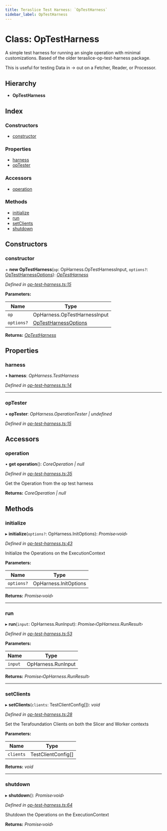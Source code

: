 ```yaml
---
title: Teraslice Test Harness: `OpTestHarness`
sidebar_label: OpTestHarness
---
```


# Class: OpTestHarness

A simple test harness for running an single operation
with minimal customizations. Based of the older
teraslice-op-test-harness package.

This is useful for testing Data in -> out on a Fetcher,
Reader, or Processor.

## Hierarchy

* **OpTestHarness**

## Index

### Constructors

* [constructor](optestharness.md#constructor)

### Properties

* [harness](optestharness.md#harness)
* [opTester](optestharness.md#optester)

### Accessors

* [operation](optestharness.md#operation)

### Methods

* [initialize](optestharness.md#initialize)
* [run](optestharness.md#run)
* [setClients](optestharness.md#setclients)
* [shutdown](optestharness.md#shutdown)

## Constructors

###  constructor

\+ **new OpTestHarness**(`op`: OpHarness.OpTestHarnessInput, `options?`: [OpTestHarnessOptions](../interfaces/optestharnessoptions.md)): *[OpTestHarness](optestharness.md)*

*Defined in [op-test-harness.ts:15](https://github.com/terascope/teraslice/blob/d2d877b60/packages/teraslice-test-harness/src/op-test-harness.ts#L15)*

**Parameters:**

Name | Type |
------ | ------ |
`op` | OpHarness.OpTestHarnessInput |
`options?` | [OpTestHarnessOptions](../interfaces/optestharnessoptions.md) |

**Returns:** *[OpTestHarness](optestharness.md)*

## Properties

###  harness

• **harness**: *OpHarness.TestHarness*

*Defined in [op-test-harness.ts:14](https://github.com/terascope/teraslice/blob/d2d877b60/packages/teraslice-test-harness/src/op-test-harness.ts#L14)*

___

###  opTester

• **opTester**: *OpHarness.OperationTester | undefined*

*Defined in [op-test-harness.ts:15](https://github.com/terascope/teraslice/blob/d2d877b60/packages/teraslice-test-harness/src/op-test-harness.ts#L15)*

## Accessors

###  operation

• **get operation**(): *CoreOperation | null*

*Defined in [op-test-harness.ts:35](https://github.com/terascope/teraslice/blob/d2d877b60/packages/teraslice-test-harness/src/op-test-harness.ts#L35)*

Get the Operation from the op test harness

**Returns:** *CoreOperation | null*

## Methods

###  initialize

▸ **initialize**(`options?`: OpHarness.InitOptions): *Promise‹void›*

*Defined in [op-test-harness.ts:43](https://github.com/terascope/teraslice/blob/d2d877b60/packages/teraslice-test-harness/src/op-test-harness.ts#L43)*

Initialize the Operations on the ExecutionContext

**Parameters:**

Name | Type |
------ | ------ |
`options?` | OpHarness.InitOptions |

**Returns:** *Promise‹void›*

___

###  run

▸ **run**(`input`: OpHarness.RunInput): *Promise‹OpHarness.RunResult›*

*Defined in [op-test-harness.ts:53](https://github.com/terascope/teraslice/blob/d2d877b60/packages/teraslice-test-harness/src/op-test-harness.ts#L53)*

**Parameters:**

Name | Type |
------ | ------ |
`input` | OpHarness.RunInput |

**Returns:** *Promise‹OpHarness.RunResult›*

___

###  setClients

▸ **setClients**(`clients`: TestClientConfig[]): *void*

*Defined in [op-test-harness.ts:28](https://github.com/terascope/teraslice/blob/d2d877b60/packages/teraslice-test-harness/src/op-test-harness.ts#L28)*

Set the Terafoundation Clients on both
the Slicer and Worker contexts

**Parameters:**

Name | Type |
------ | ------ |
`clients` | TestClientConfig[] |

**Returns:** *void*

___

###  shutdown

▸ **shutdown**(): *Promise‹void›*

*Defined in [op-test-harness.ts:64](https://github.com/terascope/teraslice/blob/d2d877b60/packages/teraslice-test-harness/src/op-test-harness.ts#L64)*

Shutdown the Operations on the ExecutionContext

**Returns:** *Promise‹void›*

